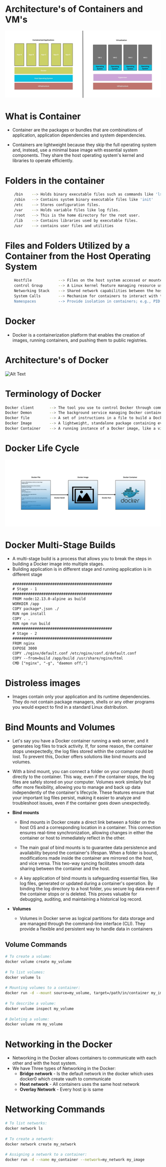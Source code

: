 
# Architecture's of Containers and VM's
![Alt Text](https://github.com/GadagojuShiva/docker-examples/blob/main/Infra.jpg)

# What is Container

- Container are the packages or bundles that are combinations of application, application dependencies and system dependencies.

- Containers are lightweight because they skip the full operating system and, instead, use a minimal base image with essential system components. They share the host operating system's kernel and libraries to operate efficiently.
# Folders in the container

```bash 
    /bin    --> Holds binary executable files such as commands like 'ls' and 'cp.'
    /sbin   --> Contains system binary executable files like 'init'
    /etc    --> Stores configuration files.
    /var    --> Holds variable files like log files.
    /root   --> This is the home directory for the root user.
    /lib    --> Contains libraries used by executable files.
    /usr    --> contains user files and utilities
```

# Files and Folders Utilized by a Container from the Host Operating System

```bash 
    Hostfile            --> Files on the host system accessed or mounted by the container.
    control Group       --> A Linux kernel feature managing resource usage of processes; used by containers for resource allocation.
    Networking Stack    --> Shared network capabilities between the host and containers, enabling communication.
    System Calls        --> Mechanism for containers to interact with the host's kernel for various operations.
    Namespaces          --> Provide isolation in containers; e.g., PID namespace isolates process IDs for distinct views.
```

# Docker 

- Docker is a containerization platform that enables the creation of images, running containers, and pushing them to public registries.


# Architecture's of Docker
![Alt Text]()

# Terminology of Docker
```bash
Docker client       --> The tool you use to control Docker through commands.
Docker Demon        --> The background service managing Docker containers.
Docker file         --> A set of instructions in a file to build a Docker image.
Docker Image        --> A lightweight, standalone package containing everything to run software.
Docker Container    --> A running instance of a Docker image, like a virtual computer for an application.
```

# Docker Life Cycle

![Alt Text](https://github.com/GadagojuShiva/docker-examples/blob/main/lifecycle.jpg)

# Docker Multi-Stage Builds

- A multi-stage build is a process that allows you to break the steps in building a Docker image into multiple stages.
- Building application is in different stage and running application is in different stage
    ```
    #############################################
    # Stage - 1
    #############################################
    FROM node:12.13.0-alpine as build
    WORKDIR /app
    COPY package*.json ./
    RUN npm install
    COPY . .
    RUN npm run build
    #############################################
    # Stage - 2
    #############################################
    FROM nginx
    EXPOSE 3000
    COPY ./nginx/default.conf /etc/nginx/conf.d/default.conf
    COPY --from=build /app/build /usr/share/nginx/html
    CMD ["nginx", "-g", "daemon off;"]
    ```
# Distroless images
- Images contain only your application and its runtime dependencies. They do not contain package managers, shells or any other programs you would expect to find in a standard Linux distribution.
  
# Bind Mounts and Volumes  

- Let's say you have a Docker container running a web server, and it generates log files to track activity. If, for some reason, the container stops unexpectedly, the log files stored within the container could be lost. To prevent this, Docker offers solutions like bind mounts and volumes.

- With a bind mount, you can connect a folder on your computer (host) directly to the container. This way, even if the container stops, the log files are safely stored on your computer. Volumes work similarly but offer more flexibility, allowing you to manage and back up data independently of the container's lifecycle. These features ensure that your important log files persist, making it easier to analyze and troubleshoot issues, even if the container goes down unexpectedly.
-  **Bind mounts**
      - Bind mounts in Docker create a direct link between a folder on the host OS and a corresponding location in a container. This connection ensures real-time synchronization, allowing changes in either the container or host to immediately reflect in the other.

      - The main goal of bind mounts is to guarantee data persistence and availability beyond the container's lifespan. When a folder is bound, modifications made inside the container are mirrored on the host, and vice versa. This two-way syncing facilitates smooth data sharing between the container and the host.

      - A key application of bind mounts is safeguarding essential files, like log files, generated or updated during a container's operation. By binding the log directory to a host folder, you secure log data even if the container stops or is deleted. This proves valuable for debugging, auditing, and maintaining a historical log record.
  
-  **Volumes** 
      - Volumes in Docker serve as logical partitions for data storage and are managed through the command-line interface (CLI). They provide a flexible and persistent way to handle data in containers
  
## Volume Commands
```bash
# To create a volume:
docker volume create my_volume

# To list volumes:
docker volume ls

# Mounting volumes to a container:
docker run -d --mount source=my_volume, target=/path/in/container my_image

# To describe a volume:
docker volume inspect my_volume

# Deleting a volume:
docker volume rm my_volume

```
# Networking in the Docker

- Networking in the Docker allows containers to communicate with each other and with the host system.
- We have Three types of Networking in the Docker:
  - **Bridge network**  - Is the default network in the docker which uses docker0  which create vauth to communicate
  - **Host network**    - All containers uses the same host network
  - **Overlay Network** -  Every host ip is same 
# Networking Commands
```bash
# To list networks:
docker network ls

# To create a network:
docker network create my_network

# Assigning a network to a container:
docker run -d --name my_container --network=my_network my_image

```

